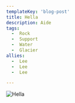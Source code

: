 ```yaml
---
templateKey: 'blog-post'
title: Hella
description: Aide
tags:
  -  Rock
  -  Support
  -  Water
  -  Glacier
allies:
  -  Lee
  -  Lee
  -  Lee

---
```

![Hella](/img/Hella.png)
